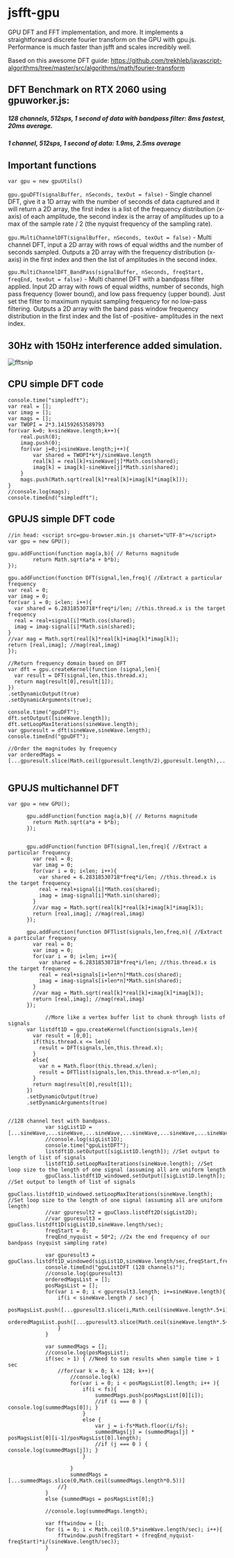 # jsfft-gpu
GPU DFT and FFT implementation, and more. It implements a straightforward discrete fourier transform on the GPU with gpu.js. Performance is much faster than jsfft and scales incredibly well.

Based on this awesome DFT guide: https://github.com/trekhleb/javascript-algorithms/tree/master/src/algorithms/math/fourier-transform

## DFT Benchmark on RTX 2060 using gpuworker.js:

##### 128 channels, 512sps, 1 second of data with bandpass filter: 8ms fastest, 20ms average.

##### 1 channel, 512sps, 1 second of data: 1.9ms, 2.5ms average

## Important functions

`var gpu = new gpuUtils()`

`gpu.gpuDFT(signalBuffer, nSeconds, texOut = false)` - Single channel DFT, give it a 1D array with the number of seconds of data captured and it will return a 2D array, the first index is a list of the frequency distribution (x-axis) of each amplitude, the second index is the array of amplitudes up to a max of the sample rate / 2 (the nyquist frequency of the sampling rate).

`gpu.MultiChannelDFT(signalBuffer, nSeconds, texOut = false)` - Multi channel DFT, input a 2D array with rows of equal widths and the number of seconds sampled. Outputs a 2D array with the frequency distribution (x-axis) in the first index and then the list of amplitudes in the second index.

`gpu.MultiChannelDFT_BandPass(signalBuffer, nSeconds, freqStart, freqEnd, texOut = false)` - Multi channel DFT with a bandpass filter applied. Input 2D array with rows of equal widths, number of seconds, high pass frequency (lower bound), and low pass frequency (upper bound). Just set the filter to maximum nyquist sampling frequency for no low-pass filtering. Outputs a 2D array with the band pass window frequency distribution in the first index and the list of -positive- amplitudes in the next index.

## 30Hz with 150Hz interference added simulation.
![fftsnip](/demoincl/fftsnip.PNG)


## CPU simple DFT code
```
console.time("simpledft");
var real = [];
var imag = [];
var mags = [];
var TWOPI = 2*3.141592653589793
for(var k=0; k<sineWave.length;k++){
    real.push(0);
    imag.push(0);
    for(var j=0;j<sineWave.length;j++){
        var shared = TWOPI*k*j/sineWave.length
        real[k] = real[k]+sineWave[j]*Math.cos(shared);
        imag[k] = imag[k]-sineWave[j]*Math.sin(shared);
    }
    mags.push(Math.sqrt(real[k]*real[k]+imag[k]*imag[k]));
}
//console.log(mags);
console.timeEnd("simpledft");
```

## GPUJS simple DFT code
```
//in head: <script src=gpu-browser.min.js charset="UTF-8"></script>
var gpu = new GPU();

gpu.addFunction(function mag(a,b){ // Returns magnitude
        return Math.sqrt(a*a + b*b);
});

gpu.addFunction(function DFT(signal,len,freq){ //Extract a particular frequency
var real = 0;
var imag = 0;
for(var i = 0; i<len; i++){
  var shared = 6.28318530718*freq*i/len; //this.thread.x is the target frequency
  real = real+signal[i]*Math.cos(shared);
  imag = imag-signal[i]*Math.sin(shared);
}
//var mag = Math.sqrt(real[k]*real[k]+imag[k]*imag[k]);
return [real,imag]; //mag(real,imag)
});

//Return frequency domain based on DFT
var dft = gpu.createKernel(function (signal,len){
  var result = DFT(signal,len,this.thread.x);
  return mag(result[0],result[1]);
})
.setDynamicOutput(true)
.setDynamicArguments(true);
      
console.time("gpuDFT");
dft.setOutput([sineWave.length]);
dft.setLoopMaxIterations(sineWave.length);
var gpuresult = dft(sineWave,sineWave.length);
console.timeEnd("gpuDFT");

//Order the magnitudes by frequency
var orderedMags = [...gpuresult.slice(Math.ceil(gpuresult.length/2),gpuresult.length),...gpuresult.slice(0,Math.ceil(gpuresult.length/2))];
       
```

## GPUJS multichannel DFT
```
var gpu = new GPU();

      gpu.addFunction(function mag(a,b){ // Returns magnitude
        return Math.sqrt(a*a + b*b);
      });


      gpu.addFunction(function DFT(signal,len,freq){ //Extract a particular frequency
        var real = 0;
        var imag = 0;
        for(var i = 0; i<len; i++){
          var shared = 6.28318530718*freq*i/len; //this.thread.x is the target frequency
          real = real+signal[i]*Math.cos(shared);
          imag = imag-signal[i]*Math.sin(shared);
        }
        //var mag = Math.sqrt(real[k]*real[k]+imag[k]*imag[k]);
        return [real,imag]; //mag(real,imag)
      });

      gpu.addFunction(function DFTlist(signals,len,freq,n){ //Extract a particular frequency
        var real = 0;
        var imag = 0;
        for(var i = 0; i<len; i++){
          var shared = 6.28318530718*freq*i/len; //this.thread.x is the target frequency
          real = real+signals[i+len*n]*Math.cos(shared);
          imag = imag-signals[i+len*n]*Math.sin(shared);
        }
        //var mag = Math.sqrt(real[k]*real[k]+imag[k]*imag[k]);
        return [real,imag]; //mag(real,imag)
      });
      
            //More like a vertex buffer list to chunk through lists of signals
      var listdft1D = gpu.createKernel(function(signals,len){
        var result = [0,0];
        if(this.thread.x <= len){
          result = DFT(signals,len,this.thread.x);
        }
        else{
          var n = Math.floor(this.thread.x/len);
          result = DFTlist(signals,len,this.thread.x-n*len,n);
        }
        return mag(result[0],result[1]);
      })
      .setDynamicOutput(true)
      .setDynamicArguments(true)


//128 channel test with bandpass.
            var sigList1D = [...sineWave,...sineWave,...sineWave,...sineWave,...sineWave,...sineWave,...sineWave,...sineWave,...sineWave,...sineWave,...sineWave,...sineWave,...sineWave,...sineWave,...sineWave,...sineWave,...sineWave,...sineWave,...sineWave,...sineWave,...sineWave,...sineWave,...sineWave,...sineWave,...sineWave,...sineWave,...sineWave,...sineWave,...sineWave,...sineWave,...sineWave,...sineWave,...sineWave,...sineWave,...sineWave,...sineWave,...sineWave,...sineWave,...sineWave,...sineWave,...sineWave,...sineWave,...sineWave,...sineWave,...sineWave,...sineWave,...sineWave,...sineWave,...sineWave,...sineWave,...sineWave,...sineWave,...sineWave,...sineWave,...sineWave,...sineWave,...sineWave,...sineWave,...sineWave,...sineWave,...sineWave,...sineWave,...sineWave,...sineWave,...sineWave,...sineWave,...sineWave,...sineWave,...sineWave,...sineWave,...sineWave,...sineWave,...sineWave,...sineWave,...sineWave,...sineWave,...sineWave,...sineWave,...sineWave,...sineWave,...sineWave,...sineWave,...sineWave,...sineWave,...sineWave,...sineWave,...sineWave,...sineWave,...sineWave,...sineWave,...sineWave,...sineWave,...sineWave,...sineWave,...sineWave,...sineWave,...sineWave,...sineWave,...sineWave,...sineWave,...sineWave,...sineWave,...sineWave,...sineWave,...sineWave,...sineWave,...sineWave,...sineWave,...sineWave,...sineWave,...sineWave,...sineWave,...sineWave,...sineWave,...sineWave,...sineWave,...sineWave,...sineWave,...sineWave,...sineWave,...sineWave,...sineWave,...sineWave,...sineWave,...sineWave,...sineWave,...sineWave,...sineWave];
            //console.log(sigList1D);
            console.time("gpuListDFT");
            listdft1D.setOutput([sigList1D.length]); //Set output to length of list of signals
            listdft1D.setLoopMaxIterations(sineWave.length); //Set loop size to the length of one signal (assuming all are uniform length
            gpuClass.listdft1D_windowed.setOutput([sigList1D.length]); //Set output to length of list of signals
            gpuClass.listdft1D_windowed.setLoopMaxIterations(sineWave.length); //Set loop size to the length of one signal (assuming all are uniform length)
            //var gpuresult2 = gpuClass.listdft2D(sigList2D);
            //var gpuresult3 = gpuClass.listdft1D(sigList1D,sineWave.length/sec);
            freqStart = 0;
            freqEnd_nyquist = 50*2; //2x the end frequency of our bandpass (nyquist sampling rate)

            var gpuresult3 = gpuClass.listdft1D_windowed(sigList1D,sineWave.length/sec,freqStart,freqEnd_nyquist);
            console.timeEnd("gpuListDFT (128 channels)");
            //console.log(gpuresult3)
            orderedMagsList = [];
            posMagsList = [];
            for(var i = 0; i < gpuresult3.length; i+=sineWave.length){
                if(i < sineWave.length / sec) {
                    posMagsList.push([...gpuresult3.slice(i,Math.ceil(sineWave.length*.5+i))]);
                    orderedMagsList.push([...gpuresult3.slice(Math.ceil(sineWave.length*.5+i),sineWave.length+i),...gpuresult3.slice(i,Math.ceil(sineWave.length*.5+i))]);
                }
            }

            var summedMags = [];
            //console.log(posMagsList);
            if(sec > 1) { //Need to sum results when sample time > 1 sec
                //for(var k = 0; k < 128; k++){
                    //console.log(k)
                    for(var i = 0; i < posMagsList[0].length; i++ ){
                        if(i < fs){
                            summedMags.push(posMagsList[0][i]);
                            //if (i === 0 ) { console.log(summedMags[0]); }
                        }
                        else {
                            var j = i-fs*Math.floor(i/fs);
                            summedMags[j] = (summedMags[j] * posMagsList[0][i-1]/posMagsList[0].length);
                            //if (j === 0 ) { console.log(summedMags[j]); }
                        }

                    }
                    summedMags = [...summedMags.slice(0,Math.ceil(summedMags.length*0.5))]
                //}
            }
            else {summedMags = posMagsList[0];}
            
            //console.log(summedMags.length);

            var fftwindow = [];
            for (i = 0; i < Math.ceil(0.5*sineWave.length/sec); i++){
                fftwindow.push(freqStart + (freqEnd_nyquist-freqStart)*i/(sineWave.length/sec));
            }
            
```
           
